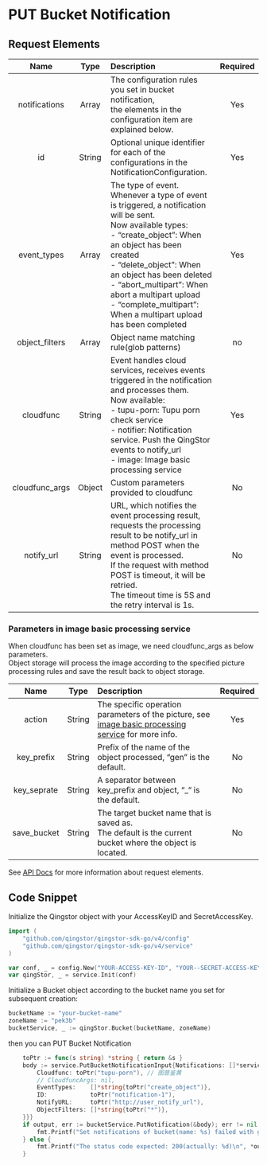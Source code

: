 # PUT Bucket Notification

## Request Elements

|      Name      |  Type  | Description                                                                                                                                                                                                                                                                                                                                                     | Required |
| :------------: | :----: | :-------------------------------------------------------------------------------------------------------------------------------------------------------------------------------------------------------------------------------------------------------------------------------------------------------------------------------------------------------------- | :------: |
| notifications  | Array  | The configuration rules you set in bucket notification, <br>the elements in the configuration item are explained below.                                                                                                                                                                                                                                         |   Yes    |
|       id       | String | Optional unique identifier for each of the configurations in the NotificationConfiguration.                                                                                                                                                                                                                                                                     |   Yes    |
|  event_types   | Array  | The type of event. Whenever a type of event is triggered, a notification will be sent. <br>Now available types: <br> - “create_object”: When an object has been created <br> - “delete_object”: When an object has been deleted <br> - “abort_multipart”: When abort a multipart upload <br> - “complete_multipart”: When a multipart upload has been completed |   Yes    |
| object_filters | Array  | Object name matching rule(glob patterns)                                                                                                                                                                                                                                                                                                                        |    no    |
|   cloudfunc    | String | Event handles cloud services, receives events triggered in the notification and processes them. <br>Now available: <br> - tupu-porn: Tupu porn check service <br> - notifier: Notification service. Push the QingStor events to notify_url<br> - image: Image basic processing service                                                                          |   Yes    |
| cloudfunc_args | Object | Custom parameters provided to cloudfunc                                                                                                                                                                                                                                                                                                                         |    No    |
|   notify_url   | String | URL, which notifies the event processing result, <br>requests the processing result to be notify_url in method POST when the event is processed. <br>If the request with method POST is timeout, it will be retried. <br>The timeout time is 5S and the retry interval is 1s.                                                                                   |    No    |

### Parameters in image basic processing service

When cloudfunc has been set as image, we need cloudfunc_args as below parameters. <br>
Object storage will process the image according to the specified picture processing rules and save the result back to object storage.

|    Name     |  Type  | Description                                                                                                                                                                      | Required |
| :---------: | :----: | :------------------------------------------------------------------------------------------------------------------------------------------------------------------------------- | :------: |
|   action    | String | The specific operation parameters of the picture, see [image basic processing service](https://docsv4.qingcloud.com/user_guide/storage/object_storage/api/object/image_process/) for more info. |   Yes    |
| key_prefix  | String | Prefix of the name of the object processed, “gen” is the default.                                                                                                                |    No    |
| key_seprate | String | A separator between key_prefix and object, “_“ is the default.                                                                                                                   |    No    |
| save_bucket | String | The target bucket name that is saved as. <br>The default is the current bucket where the object is located.                                                                      |    No    |

See [API Docs](https://docsv4.qingcloud.com/user_guide/storage/object_storage/api/bucket/notification/put_notification/) for more information about request elements.

## Code Snippet

Initialize the Qingstor object with your AccessKeyID and SecretAccessKey.

```go
import (
	"github.com/qingstor/qingstor-sdk-go/v4/config"
	"github.com/qingstor/qingstor-sdk-go/v4/service"
)

var conf, _ = config.New("YOUR-ACCESS-KEY-ID", "YOUR--SECRET-ACCESS-KEY")
var qingStor, _ = service.Init(conf)
```

Initialize a Bucket object according to the bucket name you set for subsequent creation:

```go
bucketName := "your-bucket-name"
zoneName := "pek3b"
bucketService, _ := qingStor.Bucket(bucketName, zoneName)
```

then you can PUT Bucket Notification

```go
	toPtr := func(s string) *string { return &s }
	body := service.PutBucketNotificationInput{Notifications: []*service.NotificationType{{
		Cloudfunc: toPtr("tupu-porn"), // 图普鉴黄
		// CloudfuncArgs: nil,
		EventTypes:    []*string{toPtr("create_object")},
		ID:            toPtr("notification-1"),
		NotifyURL:     toPtr("http://user_notify_url"),
		ObjectFilters: []*string{toPtr("*")},
	}}}
	if output, err := bucketService.PutNotification(&body); err != nil {
		fmt.Printf("Set notifications of bucket(name: %s) failed with given error: %s\n", bucketName, err)
	} else {
		fmt.Printf("The status code expected: 200(actually: %d)\n", *output.StatusCode)
	}
```